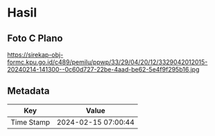 # Hasil

## Foto C Plano

https://sirekap-obj-formc.kpu.go.id/c489/pemilu/ppwp/33/29/04/20/12/3329042012015-20240214-141300--0c60d727-22be-4aad-be62-5e4f9f295b16.jpg


## Metadata

| Key        | Value               |
| ---------- | ------------------- |
| Time Stamp | 2024-02-15 07:00:44 |



